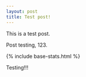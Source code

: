 ```yaml
---
layout: post
title: Test post!
---
```


This is a test post.

Post testing, 123.

{% include base-stats.html %}

Testing!!!
